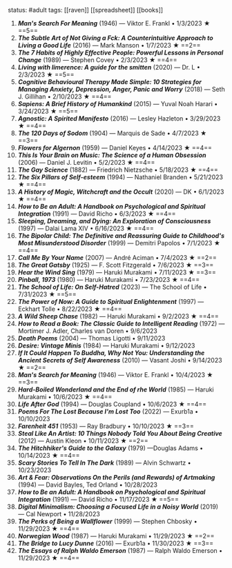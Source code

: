 status: #adult 
tags: [[raven]] [[spreadsheet]] [[books]] 

1. ***Man's Search For Meaning*** (1946) — Viktor E. Frankl • 1/3/2023 ★ ==5==
2. ***The Subtle Art of Not Giving a Fck: A Counterintuitive Approach to Living a Good Life*** (2016) — Mark Manson • 1/7/2023 ★ ==2==
3. ***The 7 Habits of Highly Effective People: Powerful Lessons in Personal Change*** (1989) — Stephen Covey • 2/3/2023 ★ ==4==
4. ***Living with limerence: A guide for the smitten*** (2020) — Dr. L • 2/3/2023 ★ ==5==
5. ***Cognitive Behavioural Therapy Made Simple: 10 Strategies for Managing Anxiety, Depression, Anger, Panic and Worry*** (2018) — Seth J. Gillihan • 2/10/2023 ★ ==4==
6. ***Sapiens: A Brief History of Humankind*** (2015) — Yuval Noah Harari • 3/24/2023 ★ ==5==
7. ***Agnostic: A Spirited Manifesto*** (2016) — Lesley Hazleton • 3/29/2023 ★ ==4==
8. ***The 120 Days of Sodom*** (1904) — Marquis de Sade • 4/7/2023 ★ ==3==
9. ***Flowers for Algernon*** (1959) — Daniel Keyes • 4/14/2023 ★ ==4==
10. ***This Is Your Brain on Music: The Science of a Human Obsession*** (2006) — Daniel J. Levitin • 5/2/2023 ★ ==4==
11. ***The Gay Science*** (1882) — Friedrich Nietzsche • 5/18/2023 ★ ==4==
12. ***The Six Pillars of Self-esteem*** (1994) — Nathaniel Branden • 5/21/2023 ★ ==4==
13. ***A History of Magic, Witchcraft and the Occult*** (2020) — DK • 6/1/2023 ★ ==4==
14. ***How to Be an Adult: A Handbook on Psychological and Spiritual Integration*** (1991) — David Richo • 6/3/2023 ★ ==4==
15. ***Sleeping, Dreaming, and Dying: An Exploration of Consciousness*** (1997) — Dalai Lama XIV • 6/16/2023 ★ ==4==
16. ***The Bipolar Child: The Definitive and Reassuring Guide to Childhood's Most Misunderstood Disorder*** (1999) — Demitri Papolos • 7/1/2023 ★ ==4==
17. ***Call Me By Your Name*** (2007) — André Aciman • 7/4/2023 ★ ==2==
18. ***The Great Gatsby*** (1925) — F. Scott Fitzgerald • 7/6/2023 ★ ==3==
19. ***Hear the Wind Sing*** (1979) — Haruki Murakami • 7/11/2023 ★ ==3==
20. ***Pinball, 1973*** (1980) — Haruki Murakami • 7/23/2023 ★ ==4==
21. ***The School of Life: On Self-Hatred*** (2023) — The School of Life • 7/31/2023 ★ ==5==
22. ***The Power of Now: A Guide to Spiritual Enlightenment*** (1997) — Eckhart Tolle • 8/22/2023 ★ ==4==
23. ***A Wild Sheep Chase*** (1982) — Haruki Murakami • 9/2/2023 ★ ==4==
24. ***How to Read a Book: The Classic Guide to Intelligent Reading*** (1972) — Mortimer J. Adler, Charles van Doren • 9/6/2023
25. ***Death Poems*** (2004) — Thomas Ligotti • 9/11/2023
26. ***Desire: Vintage Minis*** (1984) — Haruki Murakami • 9/12/2023
27. ***If It Could Happen To Buddha, Why Not You: Understanding the Ancient Secrets of Self Awareness*** (2010) — Vasant Joshi • 9/14/2023 ★ ==2==
28. ***Man's Search for Meaning*** (1946) — Viktor E. Frankl • 10/4/2023 ★ ==3==
29. ***Hard-Boiled Wonderland and the End of rhe World*** (1985) — Haruki Murakami • 10/6/2023 ★ ==4==
30. ***Life After God*** (1994) — Douglas Coupland • 10/6/2023 ★ ==4==
31. ***Poems For The Lost Because I'm Lost Too*** (2022) — Exurb1a • 10/10/2023
32. ***Farenheit 451*** (1953) — Ray Bradbury • 10/10/2023 ★ ==3==
33. ***Steal Like An Artist: 10 Things Nobody Told You About Being Creative*** (2012) — Austin Kleon • 10/11/2023 ★ ==2==
34. ***The Hitchhiker's Guide to the Galaxy*** (1979) —Douglas Adams • 10/14/2023 ★ ==4==
35. ***Scary Stories To Tell In The Dark*** (1989) — Alvin Schwartz • 10/23/2023
36. ***Art & Fear: Observations On the Perils (and Rewards) of Artmaking*** (1994) — David Bayles, Ted Orland • 10/28/2023
37. ***How to Be an Adult: A Handbook on Psychological and Spiritual Integration*** (1991) — David Richo • 11/17/2023 ★ ==5==
38. ***Digital Minimalism: Choosing a Focused Life in a Noisy World*** (2019) — Cal Newport • 11/28/2023
39. ***The Perks of Being a Wallflower*** (1999) — Stephen Chbosky • 11/29/2023 ★ ==4==
40. ***Norwegian Wood*** (1987) — Haruki Murakami • 11/29/2023 ★ ==2==
41. ***The Bridge to Lucy Dunne*** (2016) — Exurb1a • 11/30/2023 ★ ==3==
42. ***The Essays of Ralph Waldo Emerson*** (1987) — Ralph Waldo Emerson • 11/29/2023 ★ ==4==